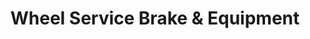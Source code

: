 ---
title: "Wheel Service Brake & Equipment"
url: /saint-paul/wheel-service-brake-und-equipment/
shop: Autowerkstatt
---